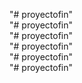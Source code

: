 "# proyectofin"  
"# proyectofin"  
"# proyectofin"  
"# proyectofin"  
"# proyectofin"  
"# proyectofin"  
